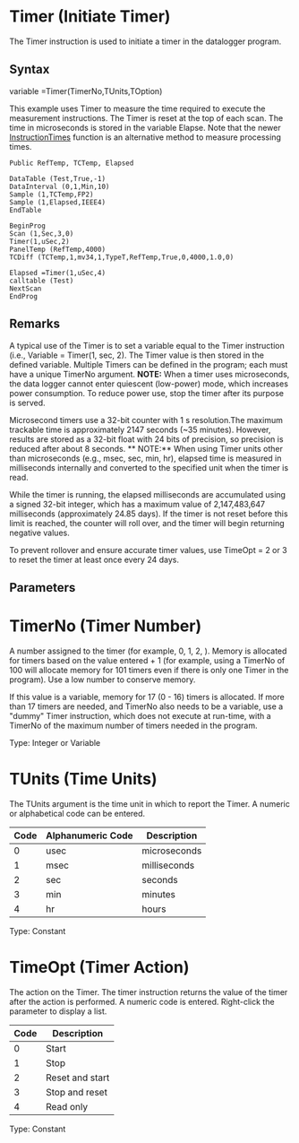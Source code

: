 # Timer (Initiate Timer)

The Timer instruction is used to initiate a timer in the datalogger program.

## Syntax

variable =Timer(TimerNo,TUnits,TOption)

This example uses Timer to measure the time required to execute the measurement instructions. The Timer is reset at the top of each scan. The time in microseconds is stored in the variable Elapse. Note that the newer [InstructionTimes](instructiontimes.md) function is an alternative method to measure processing times.

```
Public RefTemp, TCTemp, Elapsed

DataTable (Test,True,-1)
DataInterval (0,1,Min,10)
Sample (1,TCTemp,FP2)
Sample (1,Elapsed,IEEE4)
EndTable

BeginProg
Scan (1,Sec,3,0)
Timer(1,uSec,2)
PanelTemp (RefTemp,4000)
TCDiff (TCTemp,1,mv34,1,TypeT,RefTemp,True,0,4000,1.0,0)

Elapsed =Timer(1,uSec,4)
calltable (Test)
NextScan
EndProg
```

## Remarks

A typical use of the Timer is to set a variable equal to the Timer instruction (i.e., Variable = Timer(1, sec, 2). The Timer value is then stored in the defined variable. Multiple Timers can be defined in the program; each must have a unique TimerNo argument. **NOTE:** When a timer uses microseconds, the data logger cannot enter quiescent (low-power) mode, which increases power consumption. To reduce power use, stop the timer after its purpose is served.

Microsecond timers use a 32-bit counter with 1 s resolution.The maximum trackable time is approximately 2147 seconds (~35 minutes). However, results are stored as a 32-bit float with 24 bits of precision, so precision is reduced after about 8 seconds. ** NOTE:** When using Timer units other than microseconds (e.g., msec, sec, min, hr), elapsed time is measured in milliseconds internally and converted to the specified unit when the timer is read.

While the timer is running, the elapsed milliseconds are accumulated using a signed 32-bit integer, which has a maximum value of 2,147,483,647 milliseconds (approximately 24.85 days). If the timer is not reset before this limit is reached, the counter will roll over, and the timer will begin returning negative values.

To prevent rollover and ensure accurate timer values, use TimeOpt = 2 or 3 to reset the timer at least once every 24 days.

## Parameters

# TimerNo (Timer Number)

A number assigned to the timer (for example, 0, 1, 2, ). Memory is allocated for timers based on the value entered + 1 (for example, using a TimerNo of 100 will allocate memory for 101 timers even if there is only one Timer in the program). Use a low number to conserve memory.

If this value is a variable, memory for 17 (0 - 16) timers is allocated. If more than 17 timers are needed, and TimerNo also needs to be a variable, use a "dummy" Timer instruction, which does not execute at run-time, with a TimerNo of the maximum number of timers needed in the program.

Type: Integer or Variable

# TUnits (Time Units)

The TUnits argument is the time unit in which to report the Timer. A numeric or alphabetical code can be entered.

| Code | Alphanumeric Code | Description  |
| ---- | ----------------- | ------------ |
| 0    | usec              | microseconds |
| 1    | msec              | milliseconds |
| 2    | sec               | seconds      |
| 3    | min               | minutes      |
| 4    | hr                | hours        |

Type: Constant

# TimeOpt (Timer Action)

The action on the Timer. The timer instruction returns the value of the timer after the action is performed. A numeric code is entered. Right-click the parameter to display a list.

| Code | Description     |
| ---- | --------------- |
| 0    | Start           |
| 1    | Stop            |
| 2    | Reset and start |
| 3    | Stop and reset  |
| 4    | Read only       |

Type: Constant

